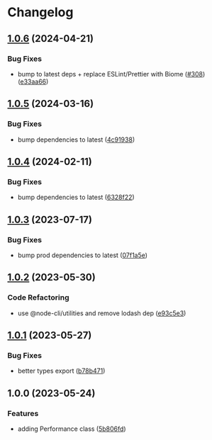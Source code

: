 # Changelog

## [1.0.6](https://github.com/aversini/node-cli/compare/perf-v1.0.5...perf-v1.0.6) (2024-04-21)


### Bug Fixes

* bump to latest deps + replace ESLint/Prettier with Biome ([#308](https://github.com/aversini/node-cli/issues/308)) ([e33aa66](https://github.com/aversini/node-cli/commit/e33aa66c0a1b95cc7fb9e10cdac2a60eefd309de))

## [1.0.5](https://github.com/aversini/node-cli/compare/perf-v1.0.4...perf-v1.0.5) (2024-03-16)


### Bug Fixes

* bump dependencies to latest ([4c91938](https://github.com/aversini/node-cli/commit/4c9193837c89d3aa9b4f82afa22e3f0668fdea6e))

## [1.0.4](https://github.com/aversini/node-cli/compare/perf-v1.0.3...perf-v1.0.4) (2024-02-11)


### Bug Fixes

* bump dependencies to latest ([6328f22](https://github.com/aversini/node-cli/commit/6328f22523f7760932d563f79cace26715b17d7d))

## [1.0.3](https://github.com/aversini/node-cli/compare/perf-v1.0.2...perf-v1.0.3) (2023-07-17)


### Bug Fixes

* bump prod dependencies to latest ([07f1a5e](https://github.com/aversini/node-cli/commit/07f1a5e098be2990e4cc2387b9ad5dfc0ae89b2a))

## [1.0.2](https://github.com/aversini/node-cli/compare/perf-v1.0.1...perf-v1.0.2) (2023-05-30)


### Code Refactoring

* use @node-cli/utilities and remove lodash dep ([e93c5e3](https://github.com/aversini/node-cli/commit/e93c5e3d269d8ee3432c690fdfda982668331254))

## [1.0.1](https://github.com/aversini/node-cli/compare/perf-v1.0.0...perf-v1.0.1) (2023-05-27)


### Bug Fixes

* better types export ([b78b471](https://github.com/aversini/node-cli/commit/b78b471a5206bd3f5e556199946f934d16020ce6))

## 1.0.0 (2023-05-24)


### Features

* adding Performance class ([5b806fd](https://github.com/aversini/node-cli/commit/5b806fd6c1de08c8f17691d6e0e1bd181d464975))
